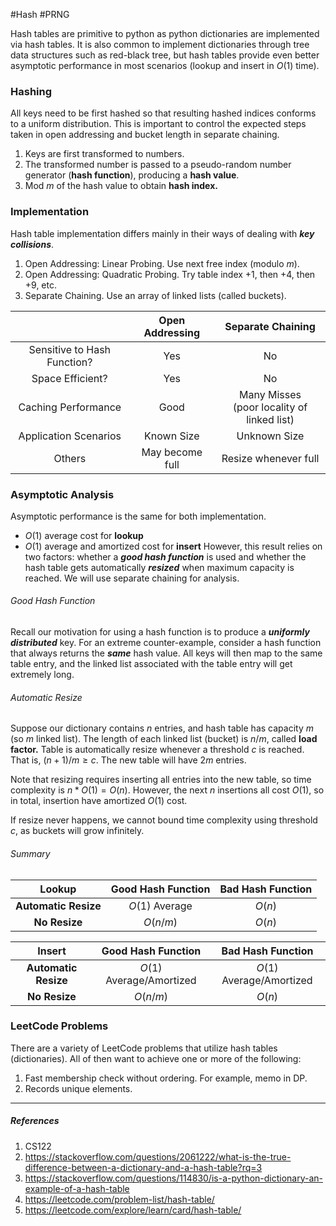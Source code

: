 #Hash #PRNG 

Hash tables are primitive to python as python dictionaries are implemented via hash tables. It is also common to implement dictionaries through tree data structures such as red-black tree, but hash tables provide even better asymptotic performance in most scenarios (lookup and insert in $O(1)$ time).
### Hashing
All keys need to be first hashed so that resulting hashed indices conforms to a uniform distribution. This is important to control the expected steps taken in open addressing and bucket length in separate chaining. 
1. Keys are first transformed to numbers. 
2. The transformed number is passed to a pseudo-random number generator (**hash function**), producing a **hash value**.
3. Mod $m$ of the hash value to obtain **hash index.**
### Implementation
Hash table implementation differs mainly in their ways of dealing with ***key collisions***. 
1. Open Addressing: Linear Probing. Use next free index (modulo $m$). 
2. Open Addressing: Quadratic Probing. Try table index +1, then +4, then +9, etc.
3. Separate Chaining. Use an array of linked lists (called buckets).

|                             | Open Addressing |               Separate Chaining                |
| :-------------------------: | :-------------: | :--------------------------------------------: |
| Sensitive to Hash Function? |       Yes       |                       No                       |
|      Space Efficient?       |       Yes       |                       No                       |
|     Caching Performance     |      Good       | Many Misses <br>(poor locality of linked list) |
|    Application Scenarios    |   Known Size    |                  Unknown Size                  |
|           Others            | May become full |              Resize whenever full              |
### Asymptotic Analysis
Asymptotic performance is the same for both implementation.
- $O(1)$ average cost for **lookup**
- $O(1)$ average and amortized cost for **insert**
However, this result relies on two factors: whether a ***good hash function*** is used and whether the hash table gets automatically ***resized*** when maximum capacity is reached. We will use separate chaining for analysis.
###### Good Hash Function
Recall our motivation for using a hash function is to produce a ***uniformly distributed*** key. For an extreme counter-example, consider a hash function that always returns the ***same*** hash value. All keys will then map to the same table entry, and the linked list associated with the table entry will get extremely long.
###### Automatic Resize
Suppose our dictionary contains $n$ entries, and hash table has capacity $m$ (so $m$ linked list). The length of each linked list (bucket) is $n/m$, called **load factor.** Table is automatically resize whenever a threshold $c$ is reached. That is, $(n+1)/m \geq c$. The new table will have $2m$ entries.

Note that resizing requires inserting all entries into the new table, so time complexity is $n * O(1) = O(n)$. However, the next $n$ insertions all cost $O(1)$, so in total, insertion have amortized $O(1)$ cost.

If resize never happens, we cannot bound time complexity using threshold $c$, as buckets will grow infinitely.
###### Summary

|        Lookup        | Good Hash Function | Bad Hash Function |
| :------------------: | :----------------: | :---------------: |
| **Automatic Resize** |   $O(1)$ Average   |      $O(n)$       |
|    **No Resize**     |      $O(n/m)$      |      $O(n)$       |

|        Insert        |    Good Hash Function    |    Bad Hash Function     |
| :------------------: | :----------------------: | :----------------------: |
| **Automatic Resize** | $O(1)$ Average/Amortized | $O(1)$ Average/Amortized |
|    **No Resize**     |         $O(n/m)$         |          $O(n)$          |
### LeetCode Problems
There are a variety of LeetCode problems that utilize hash tables (dictionaries). All of then want to achieve one or more of the following:
1. Fast membership check without ordering. For example, memo in DP.
2. Records unique elements. 

----
##### References
1. CS122
2. https://stackoverflow.com/questions/2061222/what-is-the-true-difference-between-a-dictionary-and-a-hash-table?rq=3
3. https://stackoverflow.com/questions/114830/is-a-python-dictionary-an-example-of-a-hash-table
4. https://leetcode.com/problem-list/hash-table/
5. https://leetcode.com/explore/learn/card/hash-table/